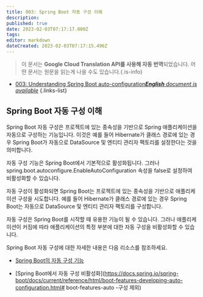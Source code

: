 ```yaml
---
title: 003: Spring Boot 자동 구성 이해
description: 
published: true
date: 2023-02-03T07:17:17.000Z
tags: 
editor: markdown
dateCreated: 2023-02-03T07:17:15.496Z
---
```


> 이 문서는 **Google Cloud Translation API를 사용해 자동 번역**되었습니다.
어떤 문서는 원문을 읽는게 나을 수도 있습니다.{.is-info}



- [003: Understanding Spring Boot auto-configuration***English** document is available*](/en/Knowledge-base/Spring-Boot/Learning/003-understanding-spring-boot-auto-configuration)
{.links-list}


## Spring Boot 자동 구성 이해

Spring Boot 자동 구성은 프로젝트에 있는 종속성을 기반으로 Spring 애플리케이션을 자동으로 구성하는 기능입니다. 이것은 예를 들어 Hibernate가 클래스 경로에 있는 경우 Spring Boot가 자동으로 DataSource 및 엔티티 관리자 팩토리를 설정한다는 것을 의미합니다.

자동 구성 기능은 Spring Boot에서 기본적으로 활성화됩니다. 그러나 spring.boot.autoconfigure.EnableAutoConfiguration 속성을 false로 설정하여 비활성화할 수 있습니다.

자동 구성이 활성화되면 Spring Boot는 프로젝트에 있는 종속성을 기반으로 애플리케이션 구성을 시도합니다. 예를 들어 Hibernate가 클래스 경로에 있는 경우 Spring Boot는 자동으로 DataSource 및 엔티티 관리자 팩토리를 구성합니다.

자동 구성은 Spring Boot를 시작할 때 유용한 기능이 될 수 있습니다. 그러나 애플리케이션이 커짐에 따라 애플리케이션의 특정 부분에 대한 자동 구성을 비활성화할 수 있습니다.

Spring Boot 자동 구성에 대한 자세한 내용은 다음 리소스를 참조하세요.

- [Spring Boot의 자동 구성 기능](https://docs.spring.io/spring-boot/docs/current/reference/html/boot-features-developing-auto-configuration.html)

- [Spring Boot에서 자동 구성 비활성화](https://docs.spring.io/spring-boot/docs/current/reference/html/boot-features-developing-auto-configuration.html# boot-features-auto -구성 제외)